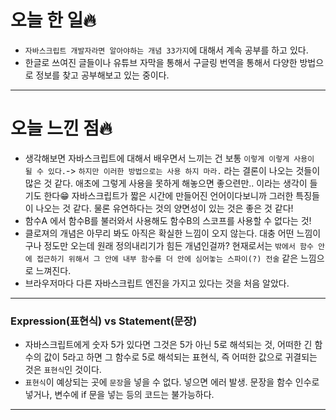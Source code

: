 # 오늘 한 일🔥

- `자바스크립트 개발자라면 알아야하는 개념 33가지`에 대해서 계속 공부를 하고 있다.
- 한글로 쓰여진 글들이나 유튜브 자막을 통해서 구글링 번역을 통해서 다양한 방법으로 정보를 찾고 공부해보고 있는 중이다.

---

# 오늘 느낀 점🔥

- 생각해보면 자바스크립트에 대해서 배우면서 느끼는 건 보통 `이렇게 이렇게 사용이 될 수 있다.`-> `하지만 이러한 방법으로는 사용 하지 마라.` 라는 결론이 나오는 것들이 많은 것 같다. 애초에 그렇게 사용을 못하게 해놓으면 좋으련만.. 이라는 생각이 들기도 한다😁 자바스크립트가 짧은 시간에 만들어진 언어이다보니까 그러한 특징들이 나오는 것 같다. 물론 유연하다는 것의 양면성이 있는 것은 좋은 것 같다!
- 함수A 에서 함수B를 불러와서 사용해도 함수B의 스코프를 사용할 수 없다는 것!
- 클로져의 개념은 아무리 봐도 아직은 확실한 느낌이 오지 않는다. 대충 어떤 느낌이구나 정도만 오는데 원래 정의내리기가 힘든 개념인걸까? 현재로서는 `밖에서 함수 안에 접근하기 위해서 그 안에 내부 함수를 더 안에 심어놓는 스파이(?) 전술` 같은 느낌으로 느껴진다.
- 브라우저마다 다른 자바스크립트 엔진을 가지고 있다는 것을 처음 알았다.

---

### Expression(표현식) vs Statement(문장)

- 자바스크립트에게 숫자 5가 있다면 그것은 5가 아닌 5로 해석되는 것, 어떠한 긴 함수의 값이 5라고 하면 그 함수로 5로 해석되는 표현식, 즉 어떠한 값으로 귀결되는 것은 `표현식`인 것이다.
- `표현식`이 예상되는 곳에 `문장`을 넣을 수 없다. 넣으면 에러 발생.
문장을 함수 인수로 넣거나, 변수에 if 문을 넣는 등의 코드는 불가능하다.

---
